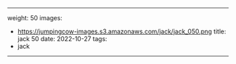
---
weight: 50
images:
- https://jumpingcow-images.s3.amazonaws.com/jack/jack_050.png
title: jack 50
date: 2022-10-27
tags:
- jack
---
